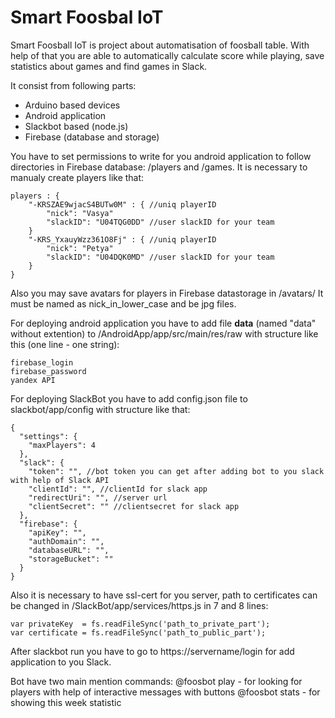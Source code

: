 # Smart Foosbal IoT

Smart Foosball IoT is project about automatisation of foosball table. With help of that you are able to automatically calculate score while playing, save statistics about games and find games in Slack.

It consist from following parts:
- Arduino based devices
- Android application
- Slackbot based (node.js)
- Firebase (database and storage)

You have to set permissions to write for you android application to follow directories in Firebase database: /players and /games. It is necessary to manualy create players like that:
```
players : {
    "-KRSZAE9wjacS4BUTw0M" : { //uniq playerID
        "nick": "Vasya"
        "slackID": "U04TQG0DD" //user slackID for your team
    }
    "-KRS_YxauyWzz361O8Fj" : { //uniq playerID
        "nick": "Petya"
        "slackID": "U04DQK0MD" //user slackID for your team
    }
}
```
Also you may save avatars for players in Firebase datastorage in /avatars/ It must be named as nick_in_lower_case and be jpg files. 
 
For deploying android application you have to add file **data** (named "data" without extention) to /AndroidApp/app/src/main/res/raw with structure like this (one line - one string):
```
firebase_login
firebase_password
yandex API
```

For deploying SlackBot you have to add config.json file to slackbot/app/config with structure like that:
```
{
  "settings": {
    "maxPlayers": 4
  },
  "slack": {
    "token": "", //bot token you can get after adding bot to you slack with help of Slack API
    "clientId": "", //clientId for slack app
    "redirectUri": "", //server url
    "clientSecret": "" //clientsecret for slack app
  },
  "firebase": {
    "apiKey": "",
    "authDomain": "",
    "databaseURL": "",
    "storageBucket": ""
  }
}
```
Also it is necessary to have ssl-cert for you server, path to certificates can be changed in /SlackBot/app/services/https.js in 7 and 8 lines:
```
var privateKey  = fs.readFileSync('path_to_private_part');
var certificate = fs.readFileSync('path_to_public_part');
```
After slackbot run you have to go to https://servername/login for add application to you Slack.

Bot have two main mention commands:
@foosbot play - for looking for players with help of interactive messages with buttons
@foosbot stats - for showing this week statistic